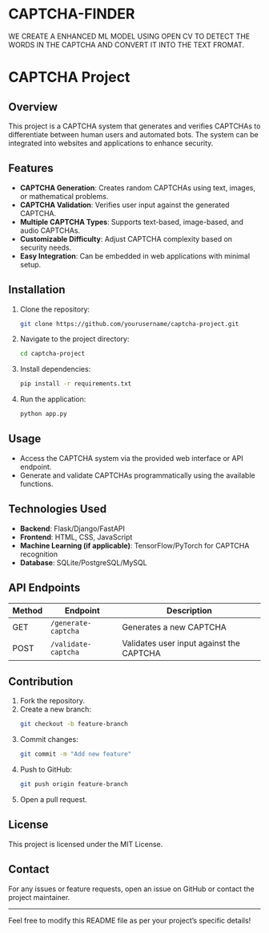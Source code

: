 # CAPTCHA-FINDER
WE CREATE A ENHANCED ML MODEL USING OPEN CV TO DETECT THE WORDS IN THE CAPTCHA AND CONVERT IT INTO  THE TEXT FROMAT.
# CAPTCHA Project

## Overview
This project is a CAPTCHA system that generates and verifies CAPTCHAs to differentiate between human users and automated bots. The system can be integrated into websites and applications to enhance security.

## Features
- **CAPTCHA Generation**: Creates random CAPTCHAs using text, images, or mathematical problems.
- **CAPTCHA Validation**: Verifies user input against the generated CAPTCHA.
- **Multiple CAPTCHA Types**: Supports text-based, image-based, and audio CAPTCHAs.
- **Customizable Difficulty**: Adjust CAPTCHA complexity based on security needs.
- **Easy Integration**: Can be embedded in web applications with minimal setup.

## Installation
1. Clone the repository:
   ```bash
   git clone https://github.com/yourusername/captcha-project.git
   ```
2. Navigate to the project directory:
   ```bash
   cd captcha-project
   ```
3. Install dependencies:
   ```bash
   pip install -r requirements.txt
   ```
4. Run the application:
   ```bash
   python app.py
   ```

## Usage
- Access the CAPTCHA system via the provided web interface or API endpoint.
- Generate and validate CAPTCHAs programmatically using the available functions.

## Technologies Used
- **Backend**: Flask/Django/FastAPI
- **Frontend**: HTML, CSS, JavaScript
- **Machine Learning (if applicable)**: TensorFlow/PyTorch for CAPTCHA recognition
- **Database**: SQLite/PostgreSQL/MySQL

## API Endpoints
| Method | Endpoint | Description |
|--------|----------|-------------|
| GET | `/generate-captcha` | Generates a new CAPTCHA |
| POST | `/validate-captcha` | Validates user input against the CAPTCHA |

## Contribution
1. Fork the repository.
2. Create a new branch:
   ```bash
   git checkout -b feature-branch
   ```
3. Commit changes:
   ```bash
   git commit -m "Add new feature"
   ```
4. Push to GitHub:
   ```bash
   git push origin feature-branch
   ```
5. Open a pull request.

## License
This project is licensed under the MIT License.

## Contact
For any issues or feature requests, open an issue on GitHub or contact the project maintainer.

---
Feel free to modify this README file as per your project’s specific details!

